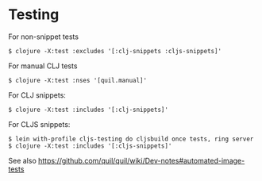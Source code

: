 # Testing

For non-snippet tests
```
$ clojure -X:test :excludes '[:clj-snippets :cljs-snippets]'
```

For manual CLJ tests
```
$ clojure -X:test :nses '[quil.manual]'
```

For CLJ snippets:
```
$ clojure -X:test :includes '[:clj-snippets]'
```

For CLJS snippets:
```
$ lein with-profile cljs-testing do cljsbuild once tests, ring server
$ clojure -X:test :includes '[:cljs-snippets]'
```

See also https://github.com/quil/quil/wiki/Dev-notes#automated-image-tests
